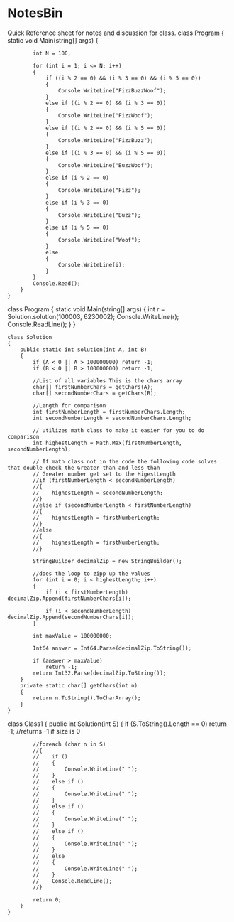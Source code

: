 # NotesBin
Quick Reference sheet for notes and discussion for class.
 class Program
    { 
        static void Main(string[] args)
        {
            
            int N = 100;

            for (int i = 1; i <= N; i++)
            {
                if ((i % 2 == 0) && (i % 3 == 0) && (i % 5 == 0))
                {
                    Console.WriteLine("FizzBuzzWoof");
                }
                else if ((i % 2 == 0) && (i % 3 == 0))
                {
                    Console.WriteLine("FizzWoof");
                }
                else if ((i % 2 == 0) && (i % 5 == 0))
                {
                    Console.WriteLine("FizzBuzz");
                }
                else if ((i % 3 == 0) && (i % 5 == 0))
                {
                    Console.WriteLine("BuzzWoof");
                }
                else if (i % 2 == 0)
                {
                    Console.WriteLine("Fizz");
                }
                else if (i % 3 == 0)
                {
                    Console.WriteLine("Buzz");
                }
                else if (i % 5 == 0)
                {
                    Console.WriteLine("Woof");
                }
                else
                {
                    Console.WriteLine(i);
                }
            }
            Console.Read();
        }
    }















 class Program
    {
        static void Main(string[] args)
        {
            int r = Solution.solution(100003, 6230002);
            Console.WriteLine(r);
            Console.ReadLine();
        }
    }

    class Solution
    {
        public static int solution(int A, int B)
        {
            if (A < 0 || A > 100000000) return -1;
            if (B < 0 || B > 100000000) return -1;

            //List of all variables This is the chars array
            char[] firstNumberChars = getChars(A);
            char[] secondNumberChars = getChars(B);

            //Length for comparison 
            int firstNumberLength = firstNumberChars.Length;
            int secondNumberLength = secondNumberChars.Length;

            // utilizes math class to make it easier for you to do comparison
            int highestLength = Math.Max(firstNumberLength, secondNumberLength);

            // If math class not in the code the following code solves that double check the Greater than and less than
            // Greater number get set to the HigestLength
            //if (firstNumberLength < secondNumberLength)
            //{
            //    highestLength = secondNumberLength;
            //}
            //else if (secondNumberLength < firstNumberLength)
            //{
            //    highestLength = firstNumberLength;
            //}
            //else
            //{
            //    highestLength = firstNumberLength;
            //}

            StringBuilder decimalZip = new StringBuilder();

            //does the loop to zipp up the values
            for (int i = 0; i < highestLength; i++)
            {
                if (i < firstNumberLength) decimalZip.Append(firstNumberChars[i]);

                if (i < secondNumberLength) decimalZip.Append(secondNumberChars[i]);
            }

            int maxValue = 100000000;

            Int64 answer = Int64.Parse(decimalZip.ToString());

            if (answer > maxValue)
                return -1;
            return Int32.Parse(decimalZip.ToString());
        }
        private static char[] getChars(int n)
        {
            return n.ToString().ToCharArray();
        }
    }











class Class1
    {
        public int Solution(int S)
        {
            if (S.ToString().Length == 0) return -1; //returns -1 if size is 0

            //foreach (char n in S)
            //{
            //    if ()
            //    {
            //        Console.WriteLine(" ");
            //    }
            //    else if ()
            //    {
            //        Console.WriteLine(" ");
            //    }
            //    else if ()
            //    {
            //        Console.WriteLine(" ");
            //    }
            //    else if ()
            //    {
            //        Console.WriteLine(" ");
            //    }
            //    else
            //    {
            //        Console.WriteLine(" ");
            //    }
            //    Console.ReadLine();
            //}

            return 0;
        }
    }
